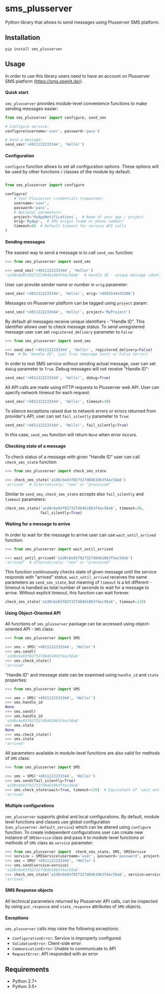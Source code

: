 sms_plusserver
==============

Python library that allows to send messages using Plusserver SMS platform.


Installation
------------

```
pip install sms_plusserver
```


Usage
-----

In order to use this library users need to have an account on
Plusserver SMS platform (https://sms.openit.de/).

#### Quick start

`sms_plusserver` provides module-level convenience functions to make sending
messages easier:

```python
from sms_plusserver import configure, send_sms

# Configure service:
configure(username='user', password='pass')

# Send a message:
send_sms('+4911122233344', 'Hello!')
```

#### Configuration

`configure` function allows to set all configuration options. These options
will be used by other functions / classes of the module by default.

```python

from sms_plusserver import configure

configure(
    # Your Plusserver credentials (required):
    username='user',
    password='pass',
    # Optional parameters:
    project='MyAppNotifications',  # Name of your app / project
    orig='MyApp',  # SMS origin (name or phone number)
    timeout=60  # Default timeout for service API calls
)
```

#### Sending messages

The easiest way to send a message is to call `send_sms` function:

```python
>>> from sms_plusserver import send_sms

>>> send_sms('+4911122233344', 'Hello!')
'a1d0c6e83f027327d8461063f4ac58a6'  # Handle ID - unique message identifier
```

User can provide sender name or number in `orig` parameter:
```python
send_sms('+4911122233344', 'Hello!', orig='+4955544433300')
```

Messages on Plusserver platform can be tagged using `project` param:
```python
send_sms('+4911122233344', 'Hello!', project='MyProject')
```

By default all messages receive unique identifiers - "Handle ID".
This identifier allows user to check message status.
To send unregistered message user can set `registered_delivery` parameter
to `False`:
```python
>>> from sms_plusserver import send_sms

>>> send_sms('+4911122233344', 'Hello!', registered_delivery=False)
True  # No "Handle ID", just True (message sent) or False (error)
```

In order to test SMS service without sending actual message, user can set
`debug` parameter to `True`. Debug messages will not receive "Handle ID":
```python
send_sms('+4911122233344', 'Hello!', debug=True)
```

All API calls are made using HTTP requests to Plusserver web API. User can
specify network timeout for each request:
```python
send_sms('+4911122233344', 'Hello!', timeout=30)
```

To silence exceptions raised due to network errors or errors returned from
provider's API, user can set `fail_silently` parameter to `True`:
```python
send_sms('+4911122233344', 'Hello!', fail_silently=True)
```

In this case, `send_sms` function will return `None` when error occurs.


#### Checking state of a message

To check status of a message with given "Handle ID" user can call
`check_sms_state` function:

```python
>>> from sms_plusserver import check_sms_state

>>> check_sms_state('a1d0c6e83f027327d8461063f4ac58a6')
'arrived'  # alternatively: "new" or "processed"
```

Similar to `send_sms`, `check_sms_state` accepts also `fail_silently` and
`timeout` parameters:
```python
check_sms_state('a1d0c6e83f027327d8461063f4ac58a6', timeout=30,
                fail_silently=True)
```

#### Waiting for a message to arrive

In order to wait for the message to arrive user can use `wait_until_arrived`
function:

```python
>>> from sms_plusserver import wait_until_arrived

>>> wait_until_arrived('a1d0c6e83f027327d8461063f4ac58a6')
'arrived'  # alternatively: "new" or "processed"
```
This function continuously checks state of given message until the service
responds with "arrived" status.
`wait_until_arrived` receives the same parameters as `send_sms_state`, but
meaning of `timeout` is a bit different - timeout is handled as total number
of seconds to wait for a message to arrive. Without explicit timeout,
this function can wait forever.
```python
check_sms_state('a1d0c6e83f027327d8461063f4ac58a6', timeout=120)
```


#### Using Object-Oriented API

All functions of `sms_plusserver` package can be accessed using object-oriented
API - `SMS` class:
```python
>>> from sms_plusserver import SMS

>>> sms = SMS('+4911122233344', 'Hello!')
>>> sms.send()
'a1d0c6e83f027327d8461063f4ac58a6'
>>> sms.check_state()
'arrived'
```

"Handle ID" and message state can be examined using `handle_id` and `state`
properties:
```python
>>> from sms_plusserver import SMS

>>> sms = SMS('+4911122233344', 'Hello!')
>>> sms.handle_id
None
>>> sms.send()
>>> sms.handle_id
'a1d0c6e83f027327d8461063f4ac58a6'
>>> sms.state
None
>>> sms.check_state()
>>> sms.state
'arrived'
```

All parameters available in module-level functions are also valid for
methods of `SMS` class:

```python
>>> from sms_plusserver import SMS

>>> sms = SMS('+4911122233344', 'Hello!')
>>> sms.send(fail_silently=True)
'a1d0c6e83f027327d8461063f4ac58a6'
>>> sms.check_state(wait=True, timeout=120)  # Equivalent of `wait_until_arrived`
'arrived'
```


#### Multiple configurations

`sms_plusserver` supports global and local configurations.
By default, module level functions and classes use global configuration
(`sms_plusserver.default_service`) which can be altered using `configure` function.
To create independent configurations user can create new instance of `SMSService`
class and pass it to module-level functions or methods of `SMS` class
as `service` parameter:

```python
>>> from sms_plusserver import  check_sms_state, SMS, SMSService
>>> service = SMSService(username='user', password='password', project='MyProject')
>>> sms = SMS('+4911122233344', 'Hello!')
>>> sms.send(service=service)
'a1d0c6e83f027327d8461063f4ac58a6'
>>> check_sms_state('a1d0c6e83f027327d8461063f4ac58a6', service=service)
'arrived'
```

#### SMS Response objects

All technical parameters returned by Plusserver API calls, can be inspected
by using `put_response` and `state_response` attributes of `SMS` objects.

#### Exceptions

`sms_plusserver` calls may raise the following exceptions:

* `ConfigurationError`: Service is improperly configured.
* `ValidationError`: Client-side error
* `CommunicationError`: Unable to communicate to API
* `RequestError`: API responded with an error

Requirements
------------

* Python 2.7+
* Python 3.5+
